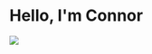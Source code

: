 # Hello, I'm Connor
<a href="https://linkedin.com/in/ConnorJones01"><img src="https://img.shields.io/badge/-LinkedIn-0072b1?&style=for-the-badge&logo=linkedin&logoColor=white" /></a>
